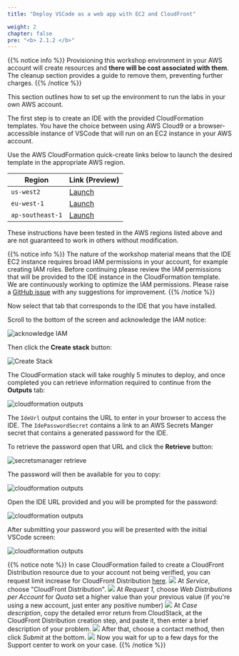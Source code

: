 ```yaml
---
title: "Deploy VSCode as a web app with EC2 and CloudFront"

weight: 2
chapter: false
pre: "<b> 2.1.2 </b>"
---
```



{{% notice info %}}
Provisioning this workshop environment in your AWS account will create resources and **there will be cost associated with them**. The cleanup section provides a guide to remove them, preventing further charges.
{{% /notice %}}

This section outlines how to set up the environment to run the labs in your own AWS account.

The first step is to create an IDE with the provided CloudFormation templates. You have the choice between using AWS Cloud9 or a browser-accessible instance of VSCode that will run on an EC2 instance in your AWS account.

Use the AWS CloudFormation quick-create links below to launch the desired template in the appropriate AWS region.

| Region           | Link       (Preview)                                                                                                                                                                                                                                                                                                           |
| ---------------- | ------------------------------------------------------------------------------------------------------------------------------------------------------------------------------------------------------------------------------------------------------------------------------------------------------------------------------- |
| `us-west2`       | [Launch](https://us-west-2.console.aws.amazon.com/cloudformation/home#/stacks/quickcreate?templateUrl=https://ws-assets-prod-iad-r-pdx-f3b3f9f1a7d6a3d0.s3.us-west-2.amazonaws.com/39146514-f6d5-41cb-86ef-359f9d2f7265/eks-workshop-vscode-cfn.yaml&stackName=eks-workshop-ide&param_RepositoryRef=VAR::MANIFESTS_REF)         |
| `eu-west-1`      | [Launch](https://eu-west-1.console.aws.amazon.com/cloudformation/home#/stacks/quickcreate?templateUrl=https://ws-assets-prod-iad-r-dub-85e3be25bd827406.s3.eu-west-1.amazonaws.com/39146514-f6d5-41cb-86ef-359f9d2f7265/eks-workshop-vscode-cfn.yaml&stackName=eks-workshop-ide&param_RepositoryRef=VAR::MANIFESTS_REF)         |
| `ap-southeast-1` | [Launch](https://ap-southeast-1.console.aws.amazon.com/cloudformation/home#/stacks/quickcreate?templateUrl=https://ws-assets-prod-iad-r-sin-694a125e41645312.s3.ap-southeast-1.amazonaws.com/39146514-f6d5-41cb-86ef-359f9d2f7265/eks-workshop-ide-cfn.yaml&stackName=eks-workshop-ide&param_RepositoryRef=VAR::MANIFESTS_REF") |

These instructions have been tested in the AWS regions listed above and are not guaranteed to work in others without modification.

{{% notice info %}}
The nature of the workshop material means that the IDE EC2 instance requires broad IAM permissions in your account, for example creating IAM roles. Before continuing please review the IAM permissions that will be provided to the IDE instance in the CloudFormation template. \
We are continuously working to optimize the IAM permissions. Please raise a [GitHub issue](https://github.com/aws-samples/eks-workshop-v2/issues) with any suggestions for improvement.
{{% /notice %}}

Now select that tab that corresponds to the IDE that you have installed.

Scroll to the bottom of the screen and acknowledge the IAM notice:

![acknowledge IAM](EKS-Workshop-3/images/2/1/2/acknowledge-iam.webp)

Then click the **Create stack** button:

![Create Stack](EKS-Workshop-3/images/2/1/2/create-stack.webp)

The CloudFormation stack will take roughly 5 minutes to deploy, and once completed you can retrieve information required to continue from the **Outputs** tab:

![cloudformation outputs](EKS-Workshop-3/images/2/1/2/vscode-outputs.webp)

The `IdeUrl` output contains the URL to enter in your browser to access the IDE. The `IdePasswordSecret` contains a link to an AWS Secrets Manger secret that contains a generated password for the IDE.

To retrieve the password open that URL and click the **Retrieve** button:

![secretsmanager retrieve](EKS-Workshop-3/images/2/1/2/vscode-password-retrieve.webp)

The password will then be available for you to copy:

![cloudformation outputs](EKS-Workshop-3/images/2/1/2/vscode-password-visible.webp)

Open the IDE URL provided and you will be prompted for the password:

![cloudformation outputs](EKS-Workshop-3/images/2/1/2/vscode-password.webp)

After submitting your password you will be presented with the initial VSCode screen:

![cloudformation outputs](EKS-Workshop-3/images/2/1/2/vscode-splash.webp)

{{% notice note %}}
In case CloudFormation failed to create a CloudFront Distribution resource due to your account not being verified, you can request limit increase for CloudFront Distribution [here](https://support.console.aws.amazon.com/support/home#/case/create?issueType=service-limit-increase).
![](EKS-Workshop-3/images/2/1/2/quota-failed-01.jpg?featherlight=false&width=30pc)
At _Service_, choose "CloudFront Distribution".
![](EKS-Workshop-3/images/2/1/2/quota-inc-01.jpg?featherlight=false&width=90pc)
At _Request 1_, choose _Web Distributions per Account_ for _Quota_ set a higher value than your previous value (if you're using a new account, just enter any positive number)
![](EKS-Workshop-3/images/2/1/2/quota-inc-02.jpg?featherlight=false&width=90pc)
At _Case description_, copy the detailed error return from CloudStack, at the CloudFront Distribution creation step, and paste it, then enter a brief description of your problem.
![](EKS-Workshop-3/images/2/1/2/quota-inc-03.jpg?featherlight=false&width=90pc)
After that, choose a contact method, then click _Submit_ at the bottom.
![](EKS-Workshop-3/images/2/1/2/quota-inc-04.jpg?featherlight=false&width=90pc)
Now you wait for up to a few days for the Support center to work on your case.
{{% /notice %}}